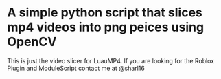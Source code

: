 # A simple python script that slices mp4 videos into png peices using OpenCV

This is just the video slicer for LuauMP4. If you are looking for the Roblox Plugin and ModuleScript contact me at @sharl16
